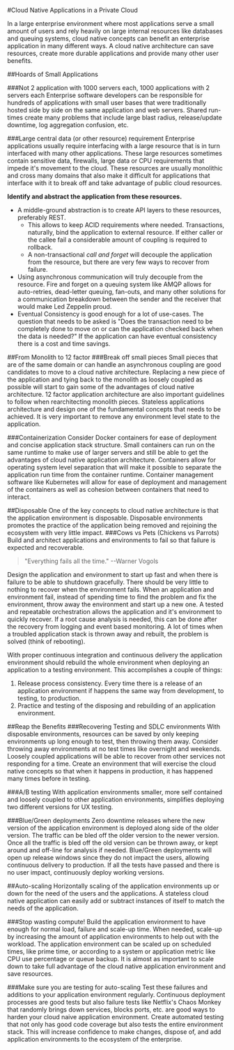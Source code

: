 
#Cloud Native Applications in a Private Cloud

In a large enterprise environment where most applications serve a small amount of users and rely heavily on large internal resources like databases and queuing systems, cloud native concepts can benefit an enterprise application in many different ways. A cloud native architecture can save resources, create more durable applications and provide many other user benefits.

##Hoards of Small Applications

###Not 2 application with 1000 servers each, 1000 applications with 2 servers each
Enterprise software developers can be responsible for hundreds of applications with small user bases that were traditionally hosted side by side on the same application and web servers. Shared run-times create many problems that include large blast radius, release/update downtime, log aggregation confusion, etc.

###Large central data (or other resource) requirement
Enterprise applications usually require interfacing with a large resource that is in turn interfaced with many other applications. These large resources sometimes contain sensitive data, firewalls, large data or CPU requirements that impede it's movement to the cloud. These resources are usually monolithic and cross many domains that also make it difficult for applications that interface with it to break off and take advantage of public cloud resources.

**Identify and abstract the application from these resources.**

* A middle-ground abstraction is to create API layers to these resources, preferably REST. 
	* This allows to keep ACID requirements where needed. Transactions, naturally, bind the application to external resource. If either caller or the callee fail a considerable amount of coupling is required to rollback.
    * A non-transactional *call and forget* will decouple the application from the resource, but there are very few ways to recover from failure.
* Using asynchronous communication will truly decouple from the resource. Fire and forget on a queuing system like AMQP allows for auto-retries, dead-letter queuing, fan-outs, and many other solutions for a communication breakdown between the sender and the receiver that would make Led Zeppelin proud.
* Eventual Consistency is good enough for a lot of use-cases. The question that needs to be asked is "Does the transaction need to be completely done to move on or can the application checked back when the data is needed?" If the application can have eventual consistency there is a cost and time savings.

##From Monolith to 12 factor
###Break off small pieces
Small pieces that are of the same domain or can handle an asynchronous coupling are good candidates to move to a cloud native architecture. Replacing a new piece of the application and tying back to the monolith as loosely coupled as possible will start to gain some of the advantages of cloud native architecture. 12 factor application architecture are also important guidelines to follow when rearchitecting monolith pieces. Stateless applications architecture and design one of the fundamental concepts that needs to be achieved. It is very important to remove any environment level state to the application.

###Containerization
Consider Docker containers for ease of deployment and concise application stack structure. Small containers can run on the same runtime to make use of larger servers and still be able to get the advantages of cloud native application architecture. Containers allow for operating system level separation that will make it possible to separate the application run time from the container runtime. Container management software like Kubernetes will allow for ease of deployment and management of the containers as well as cohesion between containers that need to interact.

##Disposable
One of the key concepts to cloud native architecture is that the application environment is disposable. Disposable environments promotes the practice of the application being removed and rejoining the ecosystem with very little impact.
###Cows vs Pets (Chickens vs Parrots)
Build and architect applications and environments to fail so that failure is expected and recoverable.
> "Everything fails all the time." --Warner Vogols

Design the application and environment to start up fast and when there is failure to be able to shutdown gracefully. There should be very little to nothing to recover when the environment fails. When an application and environment fail, instead of spending time to find the problem and fix the environment, throw away the environment and start up a new one. A tested and repeatable orchestration allows the application and it's environment to quickly recover. If a root cause analysis is needed, this can be done after the recovery from logging and event based monitoring. A lot of times when a troubled application stack is thrown away and rebuilt, the problem is solved (think of rebooting).

With proper continuous integration and continuous delivery the application environment should rebuild the whole environment when deploying an application to a testing environment. This accomplishes a couple of things:

1. Release process consistency. Every time there is a release of an application environment if happens the same way from development, to testing, to production.
2. Practice and testing of the disposing and rebuilding of an application environment.

##Reap the Benefits
###Recovering Testing and SDLC environments
With disposable environments, resources can be saved by only keeping environments up long enough to test, then throwing them away. Consider throwing away environments at no test times like overnight and weekends. Loosely coupled applications will be able to recover from other services not responding for a time. Create an environment that will exercise the cloud native concepts so that when it happens in production, it has happened many times before in testing. 

###A/B testing
With application environments smaller, more self contained and loosely coupled to other application environments, simplifies deploying two different versions for UX testing.

###Blue/Green deployments
Zero downtime releases where the new version of the application environment is deployed along side of the older version. The traffic can be bled off the older version to the newer version. Once all the traffic is bled off the old version can be thrown away, or kept around and off-line for analysis if needed. Blue/Green deployments will open up release windows since they do not impact the users, allowing continuous delivery to production. If all the tests have passed and there is no user impact, continuously deploy working versions.

##Auto-scaling
Horizontally scaling of the application environments up or down for the need of the users and the applications. A stateless cloud native application can easily add or subtract instances of itself to match the needs of the application.

###Stop wasting compute!
Build the application environment to have enough for normal load, failure and scale-up time. When needed, scale-up by increasing the amount of application environments to help out with the workload. The application environment can be scaled up on scheduled times, like prime time, or according to a system or application metric like CPU use percentage or queue backup. It is almost as important to scale down to take full advantage of the cloud native application environment and save resources.

###Make sure you are testing for auto-scaling
Test these failures and additions to your application environment regularly. Continuous deployment processes are good tests but also failure tests like Netflix's Chaos Monkey that randomly brings down services, blocks ports, etc. are good ways to harden your cloud naive application environment. Create automated testing that not only has good code coverage but also tests the entire environment stack. This will increase confidence to make changes, dispose of, and add application environments to the ecosystem of the enterprise. 

